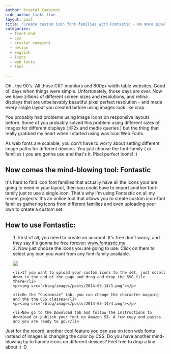 ```yaml
---
author: Krystal Campioni
hide_author_link: true
layout: post
title: "Create custom icon font-families with Fontastic - No more pixelated icons on retina displays"
categories:
  - front-end
  - css
  - krystal campioni
  - design
  - english
  - icons
  - web fonts
  - tool
  
---
```


Oh.. the 90's. All those CRT monitors and 800px width table websites. Good ol' days when things were simple. Unfortunately, those days are over. Now we have zillions of different screen sizes and resolutions, and retina displays that are unbelievably beautiful pixel perfect resolution - and made every single layout you created before using images look like crap.

You probably had problems using image icons on responsive layouts before. Some of you probably solved this problem using different sizes of images for different displays ( @2x and media queries ) but the thing that really grabbed my heart when I started using was Icon Web Fonts.
<!--more-->
As web fonts are scalable, you don't have to worry about setting different image paths for different devices. You just choose the font-family ( or families ) you are gonna use and that's it. Pixel perfect icons! :)

<h2>Now comes the mind-blowing tool: Fontastic</h2>

It's hard to find icon font families that actually have all the icons your are going to need in your layout, then you could have to import  another  font-tamily just to use a single icon. That's why I'm using Fontastic on all my recent projects. It's an online tool that allows you to create custom icon-font families gathering icons from different families and even uploading your own to create a custom set. 

<h2>How to use Fontastic:</h2> 

<ul style="list-style: decimal inside">
    <li>First of all, you need to create an account. It's free don't worry, and they say it's gonna be free forever: <a href="http://fontastic.me/" target="_blank">www.fontastic.me</a></li>
    <li>Now just choose the icons you are going to use. Click on them to select any icon you want from any font-family available.    </li>
    <p><img src="/blog/images/posts/2014-05-14/0.png"></p>

    <li>If you want to upload your custom icons to the set, just scroll down to the end of the page and drag and drop the SVG file there</li>
    <p><img src="/blog/images/posts/2014-05-14/1.png"></p>
    
    <li>On the "Customize" tab, you can change the character mapping and the the CSS classes</li>
    <p><img src="/blog/images/posts/2014-05-14/4.png"></p>
    
    <li>Now go to the Download tab and follow the instructions to download or publish your font on Amazon S3. A few copy and pastes and you are ready to go.</li>
</ul>

Just for the record, another cool feature you can use on icon web fonts instead of images is changing the color by CSS. Do you have another mind-blowing tip to handle icons on different devices? Feel free to drop a line about it :D



